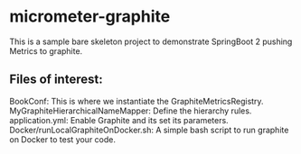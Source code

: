 # micrometer-graphite

This is a sample bare skeleton project to demonstrate SpringBoot 2 pushing Metrics to graphite.

## Files of interest:
BookConf: This is where we instantiate the GraphiteMetricsRegistry.
MyGraphiteHierarchicalNameMapper: Define the hierarchy rules.
application.yml: Enable Graphite and its set its parameters.
Docker/runLocalGraphiteOnDocker.sh: A simple bash script to run graphite on Docker to test your code.